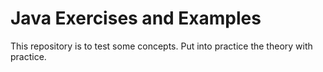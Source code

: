 # Java Exercises and Examples
This repository is to test some concepts. Put into practice the theory with practice.
